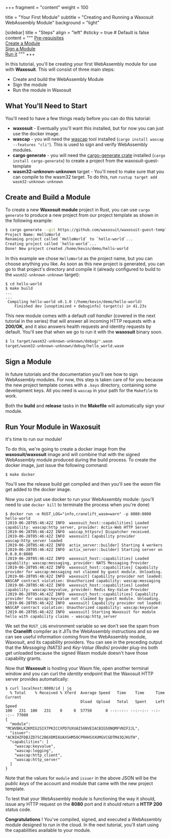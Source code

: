 +++
fragment = "content"
weight = 100

title = "Your First Module"
subtitle = "Creating and Running a Waxosuit WebAssembly Module"
background = "light"


[sidebar]
  title = "Steps"
  align = "left"
  #sticky = true # Default is false
  content = """
[Pre-requisites](#prereqs)<br/>
[Create a Module](#create)<br/>
[Sign a Module](#sign)<br/>
[Run it](#run)
"""
+++

In this tutorial, you'll be creating your first WebAssembly module for use with **Waxosuit**. This will consist of three main steps:

* Create and build the WebAssembly Module
* Sign the module
* Run the module in Waxosuit

<a name="prereqs"></a>

## What You'll Need to Start
You'll need to have a few things ready before you can do this tutorial:

* **waxosuit** - Eventually you'll want this installed, but for now you can just use the docker image.
* **wascap** - you will need the [wascap](https://github.com/waxosuit/wascap) tool installed (`cargo install wascap --features "cli"`). This is used to sign and verify WebAssembly modules.
* **cargo generate** - you will need the [cargo-generate crate](https://crates.io/crates/cargo-generate) installed (`cargo install cargo-generate`) to create a project from the waxosuit-guest-template
* **wasm32-unknown-unknown** target - You'll need to make sure that you can compile to the wasm32 target. To do this, run `rustup target add wasm32-unknown-unknown`

<a name="create"></a>

## Create and Build a Module
To create a new **Waxosuit module** project in Rust, you can use `cargo generate` to produce a new project from our project template as shown in the following example:

```bash
$ cargo generate --git https://github.com/waxosuit/waxosuit-guest-template
Project Name: HelloWorld
Renaming project called `HelloWorld` to `hello-world`...
Creating project called `hello-world`...
Done! New project created /home/kevin/demo/hello-world
```

In this example we chose `HelloWorld` as the project name, but you can choose anything you like. As soon as this new project is generated, you can go to that project's directory and compile it (already configured to build to the `wasm32-unknown-unknown` target):

```session
$ cd hello-world
$ make build
...
...
 Compiling hello-world v0.1.0 (/home/kevin/demo/hello-world)
    Finished dev [unoptimized + debuginfo] target(s) in 41.23s
```

This new module comes with a default _call handler_ (covered in the next tutorial in the series) that will answer all incoming HTTP requests with a **200/OK**, and it also answers health requests and identity requests by default. You'll see that when we go to run it with the **waxosuit** binary soon.

```bash
$ ls target/wasm32-unknown-unknown/debug/*.wasm
target/wasm32-unknown-unknown/debug/hello_world.wasm
```

<a name="sign"></a>

## Sign a Module
In future tutorials and the documentation you'll see how to sign WebAssembly modules. For now, this step is taken care of for you because
the new project template comes with a `.keys` directory, containing some development keys. All you need is `wascap` in your path for the `Makefile`
to work.

Both the **build** and **release** tasks in the **Makefile** will automatically sign your module.

<a name="run"></a>

## Run Your Module in Waxosuit
It's time to run our module!

To do this, we're going to create a docker image from the **waxosuit/waxosuit** image and will combine that with the signed WebAssembly module produced during the build process. To create the docker image, just issue the following command:

```session
$ make docker
```

You'll see the release build get compiled and then you'll see the _wasm_ file get added to the docker image.

Now you can just use docker to run your WebAssembly module: (you'll need to use `docker kill` to terminate the process when you're done)

```session
$ docker run -e RUST_LOG="info,cranelift_wasm=warn" -p 8080:8080 hello-world
[2019-06-28T05:46:42Z INFO  waxosuit_host::capabilities] Loaded capability: wascap:http_server, provider: Actix-Web HTTP Server
[2019-06-28T05:46:42Z INFO  wascap_httpsrv] Dispatcher received.
[2019-06-28T05:46:42Z INFO  waxosuit] Capability provider wascap:http_server loaded
[2019-06-28T05:46:42Z INFO  actix_server::builder] Starting 4 workers
[2019-06-28T05:46:42Z INFO  actix_server::builder] Starting server on 0.0.0.0:8080
[2019-06-28T05:46:42Z INFO  waxosuit_host::capabilities] Loaded capability: wascap:messaging, provider: NATS Messaging Provider
[2019-06-28T05:46:42Z INFO  waxosuit_host::capabilities] Capability provider for wascap:messaging not claimed by guest module. Unloading.
[2019-06-28T05:46:42Z INFO  waxosuit] Capability provider not loaded: WASCAP contract violation: Unauthorized capability: wascap:messaging
[2019-06-28T05:46:42Z INFO  waxosuit_host::capabilities] Loaded capability: wascap:keyvalue, provider: Redis Key-Value Provider
[2019-06-28T05:46:42Z INFO  waxosuit_host::capabilities] Capability provider for wascap:keyvalue not claimed by guest module. Unloading.
[2019-06-28T05:46:42Z INFO  waxosuit] Capability provider not loaded: WASCAP contract violation: Unauthorized capability: wascap:keyvalue
[2019-06-28T05:46:42Z INFO  waxosuit] Starting Waxosuit for module hello with capability claims - wascap:http_server
```

We set the `RUST_LOG` environment variable so we don't see the spam from the **Cranelift** compiler as it JITs the WebAssembly instructions and so we can see useful information coming from the WebAssembly module, Waxosuit, and its capability providers. You can see in the preceding output that the _Messaging (NATS)_ and _Key-Value (Redis)_ provider plug-ins both get unloaded because the signed Wasm module doesn't have those capability grants.

Now that **Waxosuit** is hosting your Wasm file, open another terminal window and you can curl the _identity_ endpoint that the Waxosuit HTTP server provides automatically:

```session
$ curl localhost:8080/id | jq
  % Total    % Received % Xferd  Average Speed   Time    Time     Time  Current
                                 Dload  Upload   Total   Spent    Left  Speed
100   231  100   231    0     0  57750      0 --:--:-- --:--:-- --:--:-- 77000
{
  "module": "MCWVBKLK2KMIG2SIX7PKICCXPD7UXUAI56NVEIACBIG5ONQMFVNIF2JL",
  "issuer": "ACNIHZFDBJZD7SC2B6XDMI6UAXSHM5OCPRHHSXXUMGVCGDTM43QJKUTH",
  "capabilities": [
    "wascap:keyvalue",
    "wascap:logging",
    "wascap:http_client",
    "wascap:http_server"
  ]
}
```

Note that the values for `module` and `issuer` in the above JSON will be the _public keys_ of the account and module that came with the new project template.

To test that your WebAssembly module is functioning the way it should, issue any HTTP request on the **8080** port and it should return a **HTTP 200** status code.

**Congratulations** ! You've compiled, signed, and executed a WebAssembly module designed to run in the cloud. In the next tutorial, you'll start using the capabilities available to your module.
